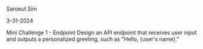 Saroeut Sim

3-31-2024

Mini Challenge 1 - Endpoint
Design an API endpoint that receives user input and outputs a personalized greeting, such as "Hello, {user's name}." 

